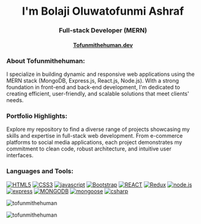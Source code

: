 <h1 align="center">I'm Bolaji Oluwatofunmi Ashraf</h1>
<h3 align="center">Full-stack Developer (MERN)</h3>

<h4 align="center"><a href="https://tofunmithehuman.vercel.app/" target="_blank">Tofunmithehuman.dev</a></h4>

<h3 align="left">About Tofunmithehuman:</h3>
<p align="left">I specialize in building dynamic and responsive web applications using the MERN stack (MongoDB, Express.js, React.js, Node.js). With a strong foundation in front-end and back-end development, I'm dedicated to creating efficient, user-friendly, and scalable solutions that meet clients' needs.</p>

<h3 align="left">Portfolio Highlights:</h3>
<p align="left">Explore my repository to find a diverse range of projects showcasing my skills and expertise in full-stack web development. From e-commerce platforms to social media applications, each project demonstrates my commitment to clean code, robust architecture, and intuitive user interfaces.</p>

<h3 align="left">Languages and Tools:</h3>
<a href='https://developer.mozilla.org/en-US/docs/Learn/HTML' target="_blank"><img alt='HTML5' src='https://img.shields.io/badge/HTML5-100000?style=for-the-badge&logo=HTML5&logoColor=white&labelColor=black&color=black'/></a>
<a href='https://developer.mozilla.org/en-US/docs/Learn/CSS' target="_blank"><img alt='CSS3' src='https://img.shields.io/badge/CSS3-100000?style=for-the-badge&logo=CSS3&logoColor=white&labelColor=black&color=black'/></a>
<a href='https://developer.mozilla.org/en-US/docs/Web/JavaScript' target="_blank"><img alt='javascript' src='https://img.shields.io/badge/Javascript-100000?style=for-the-badge&logo=javascript&logoColor=white&labelColor=black&color=black'/></a>
<a href='https://getbootstrap.com/' target="_blank"><img alt='Bootstrap' src='https://img.shields.io/badge/Bootstrap-100000?style=for-the-badge&logo=Bootstrap&logoColor=white&labelColor=black&color=black'/></a>
<a href='https://react.dev/' target="_blank"><img alt='REACT' src='https://img.shields.io/badge/REACT-100000?style=for-the-badge&logo=REACT&logoColor=white&labelColor=black&color=black'/></a>
<a href='https://redux.js.org/' target="_blank"><img alt='Redux' src='https://img.shields.io/badge/REDUX-100000?style=for-the-badge&logo=Redux&logoColor=white&labelColor=black&color=black'/></a>
<a href='https://nodejs.org/en' target="_blank"><img alt='node.js' src='https://img.shields.io/badge/Node.js-100000?style=for-the-badge&logo=node.js&logoColor=white&labelColor=black&color=black'/></a>
<a href='https://expressjs.com/' target="_blank"><img alt='express' src='https://img.shields.io/badge/EXPRESS.js-100000?style=for-the-badge&logo=express&logoColor=white&labelColor=black&color=black'/></a>
<a href='https://www.mongodb.com/' target="_blank"><img alt='MONGODB' src='https://img.shields.io/badge/mongodb-100000?style=for-the-badge&logo=MONGODB&logoColor=white&labelColor=black&color=black'/></a>
<a href='https://mongoosejs.com/docs/' target="_blank"><img alt='mongoose' src='https://img.shields.io/badge/mongoosejs-100000?style=for-the-badge&logo=mongoose&logoColor=white&labelColor=black&color=black'/></a>
<a href='https://learn.microsoft.com/en-us/dotnet/csharp/tour-of-csharp/' target="_blank"><img alt='csharp' src='https://img.shields.io/badge/cSHARP-100000?style=for-the-badge&logo=csharp&logoColor=white&labelColor=black&color=black'/></a>



<p><img align="center" src="https://github-readme-stats.vercel.app/api/top-langs?username=tofunmithehuman&show_icons=true&theme=dark&locale=en&layout=compact" alt="tofunmithehuman" /></p>
<p><img align="center" src="https://github-readme-streak-stats.herokuapp.com/?user=tofunmithehuman&theme=dark&" alt="tofunmithehuman" /></p>
